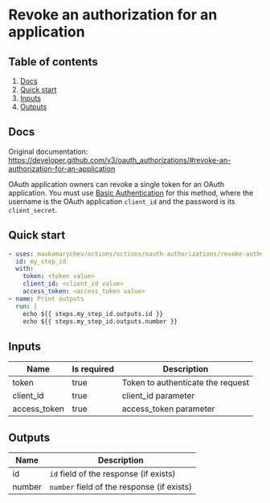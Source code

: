 # Revoke an authorization for an application

## Table of contents

1. [Docs](#docs)
1. [Quick start](#quick-start)
1. [Inputs](#inputs)
1. [Outputs](#outputs)

<a name="quick-start" ></a>
## Docs

Original documentation: https://developer.github.com/v3/oauth_authorizations/#revoke-an-authorization-for-an-application

OAuth application owners can revoke a single token for an OAuth application. You must use [Basic Authentication](https://developer.github.com/v3/auth#basic-authentication) for this method, where the username is the OAuth application `client_id` and the password is its `client_secret`.


<a name="quick start" ></a>
## Quick start

```yaml
- uses: maxkomarychev/octions/octions/oauth-authorizations/revoke-authorization-for-application@master
  id: my_step_id
  with:
    token: <token value>
    client_id: <client_id value>
    access_token: <access_token value>
- name: Print outputs
  run: |
    echo ${{ steps.my_step_id.outputs.id }}
    echo ${{ steps.my_step_id.outputs.number }}
```


<a name="inputs" ></a>
## Inputs

| Name | Is required | Description |
|---|---|---|
|token|true|Token to authenticate the request
|client_id|true|client_id parameter
|access_token|true|access_token parameter

<a name="outputs" ></a>
## Outputs

| Name | Description |
|---|---|
|id|`id` field of the response (if exists)|
|number|`number` field of the response (if exists)|

